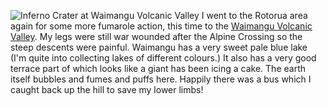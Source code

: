 ![Inferno Crater at Waimangu Volcanic Valley](wai_inf1.JPG)
I went to the Rotorua area again for some more fumarole action, this time to the
[Waimangu Volcanic Valley](https://www.waimangu.co.nz/).
My legs were still war wounded after the Alpine Crossing so the steep descents were painful. Waimangu has a very sweet pale blue lake (I'm quite into collecting lakes of different colours.) It also has a very good terrace part of which looks like a giant has been icing a cake. The earth itself bubbles and fumes and puffs here. Happily there was a bus which I caught back up the hill to save my lower limbs!

